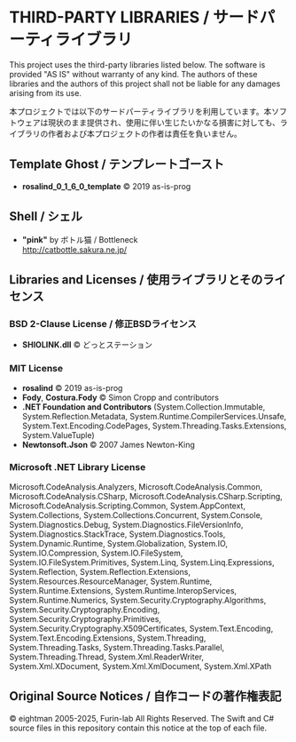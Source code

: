 # THIRD-PARTY LIBRARIES / サードパーティライブラリ

This project uses the third-party libraries listed below. The software is provided "AS IS" without warranty of any kind. The authors of these libraries and the authors of this project shall not be liable for any damages arising from its use.

本プロジェクトでは以下のサードパーティライブラリを利用しています。本ソフトウェアは現状のまま提供され、使用に伴い生じたいかなる損害に対しても、ライブラリの作者および本プロジェクトの作者は責任を負いません。

## Template Ghost / テンプレートゴースト
- **rosalind_0_1_6_0_template**  © 2019 as-is-prog

## Shell / シェル
- **"pink"** by ボトル猫 / Bottleneck  
  <http://catbottle.sakura.ne.jp/>

## Libraries and Licenses / 使用ライブラリとそのライセンス

### BSD 2-Clause License / 修正BSDライセンス
- **SHIOLINK.dll**  © どっとステーション

### MIT License
- **rosalind**  © 2019 as-is-prog
- **Fody**, **Costura.Fody**  © Simon Cropp and contributors
- **.NET Foundation and Contributors**  (System.Collection.Immutable, System.Reflection.Metadata, System.Runtime.CompilerServices.Unsafe, System.Text.Encoding.CodePages, System.Threading.Tasks.Extensions, System.ValueTuple)
- **Newtonsoft.Json**  © 2007 James Newton-King

### Microsoft .NET Library License
Microsoft.CodeAnalysis.Analyzers, Microsoft.CodeAnalysis.Common, Microsoft.CodeAnalysis.CSharp, Microsoft.CodeAnalysis.CSharp.Scripting, Microsoft.CodeAnalysis.Scripting.Common, System.AppContext, System.Collections, System.Collections.Concurrent, System.Console, System.Diagnostics.Debug, System.Diagnostics.FileVersionInfo, System.Diagnostics.StackTrace, System.Diagnostics.Tools, System.Dynamic.Runtime, System.Globalization, System.IO, System.IO.Compression, System.IO.FileSystem, System.IO.FileSystem.Primitives, System.Linq, System.Linq.Expressions, System.Reflection, System.Reflection.Extensions, System.Resources.ResourceManager, System.Runtime, System.Runtime.Extensions, System.Runtime.InteropServices, System.Runtime.Numerics, System.Security.Cryptography.Algorithms, System.Security.Cryptography.Encoding, System.Security.Cryptography.Primitives, System.Security.Cryptography.X509Certificates, System.Text.Encoding, System.Text.Encoding.Extensions, System.Threading, System.Threading.Tasks, System.Threading.Tasks.Parallel, System.Threading.Thread, System.Xml.ReaderWriter, System.Xml.XDocument, System.Xml.XmlDocument, System.Xml.XPath

## Original Source Notices / 自作コードの著作権表記
© eightman 2005-2025, Furin-lab All Rights Reserved. The Swift and C# source files in this repository contain this notice at the top of each file.
